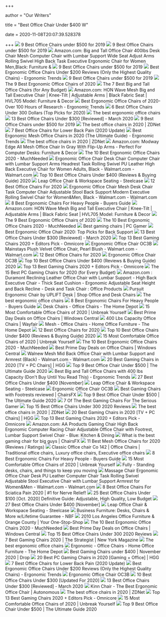 +++
        
author = "Our Writers"
        
title = "Best Office Chair Under $400 W"
        
date = 2020-11-08T20:07:39.528378
        
+++
[ ![](https://www.btod.com/blog/wp-content/uploads/2019/10/best-office-chairs-under-500-5-best-task-under400.jpg)](https://www.btod.com/blog/wp-content/uploads/2019/10/best-office-chairs-under-500-5-best-task-under400.jpg) 9 Best Office Chairs under $500 for 2019
[ ![](https://www.btod.com/blog/wp-content/uploads/2019/10/best-office-chairs-under-500-6-best-bigtall-under400.jpg)](https://www.btod.com/blog/wp-content/uploads/2019/10/best-office-chairs-under-500-6-best-bigtall-under400.jpg) 9 Best Office Chairs under $500 for 2019
[ ![](https://images-na.ssl-images-amazon.com/images/I/6116gQcN5xL._AC_SL1010_.jpg)](https://images-na.ssl-images-amazon.com/images/I/6116gQcN5xL._AC_SL1010_.jpg) Amazon.com: Big and Tall Office Chair 400lbs Desk Chair Mesh Computer Chair  with Lumbar Support Wide Seat Adjust Arms Rolling Swivel High Back Task  Executive Ergonomic Chair for Women Men,Black: Furniture &
[ ![](https://www.btod.com/blog/wp-content/uploads/2019/10/best-office-chairs-under-500-4-best-mesh-under400.jpg)](https://www.btod.com/blog/wp-content/uploads/2019/10/best-office-chairs-under-500-4-best-mesh-under400.jpg) 9 Best Office Chairs under $500 for 2019
[ ![](http://ergonomictrends.com/wp-content/uploads/2018/01/best-ergonomic-office-chairs-under-200.png)](http://ergonomictrends.com/wp-content/uploads/2018/01/best-ergonomic-office-chairs-under-200.png) Best Ergonomic Office Chairs Under $200 Reviews (Only the Highest Quality  Chairs) - Ergonomic Trends
[ ![](https://www.btod.com/blog/wp-content/uploads/2019/10/best-office-chairs-under-500-1-best-ergonomic-under500.jpg)](https://www.btod.com/blog/wp-content/uploads/2019/10/best-office-chairs-under-500-1-best-ergonomic-under500.jpg) 9 Best Office Chairs under $500 for 2019
[ ![](https://www.thespruce.com/thmb/v4x6rTFJFesVhymDHDSrJ6zvFdc=/900x0/filters:no_upscale():max_bytes(150000):strip_icc()/ScreenShot2019-06-06at2.52.02PM-8888b4cb898546fc81149eedab641de6.png)](https://www.thespruce.com/thmb/v4x6rTFJFesVhymDHDSrJ6zvFdc=/900x0/filters:no_upscale():max_bytes(150000):strip_icc()/ScreenShot2019-06-06at2.52.02PM-8888b4cb898546fc81149eedab641de6.png) The 9 Best Ergonomic Office Chairs of 2020
[ ![](https://techguided.com/wp-content/uploads/2018/08/best-big-and-tall-office-chairs.jpg)](https://techguided.com/wp-content/uploads/2018/08/best-big-and-tall-office-chairs.jpg) The 7 Best Big and Tall Office Chairs (for Any Budget)
[ ![](https://images-na.ssl-images-amazon.com/images/I/81xPQ1uV83L._AC_SL1500_.jpg)](https://images-na.ssl-images-amazon.com/images/I/81xPQ1uV83L._AC_SL1500_.jpg) Amazon.com: HON Wave Mesh Big and Tall Executive Chair | Knee-Tilt |  Adjustable Arms | Black Fabric Seat | HVL705 Model: Furniture & Decor
[ ![](http://ergonomictrends.com/wp-content/uploads/2019/01/Komene-Ergonomic-Office-Chair.jpg)](http://ergonomictrends.com/wp-content/uploads/2019/01/Komene-Ergonomic-Office-Chair.jpg) Best Ergonomic Office Chairs of 2020- Over 100 Hours of Research - Ergonomic  Trends
[ ![](https://m.media-amazon.com/images/I/41xPSCh8d8L.jpg)](https://m.media-amazon.com/images/I/41xPSCh8d8L.jpg) 6 Best Office Chairs Under 300 Dollars (Top Picks for 2020)
[ ![](https://www.telegraph.co.uk/content/dam/education-and-careers/2020/01/17/Herman-Miller-Aeron-Office-Chair_trans_NvBQzQNjv4Bqd42X-0XUgKDu9ZkvrTLS36AdSdZApvBeyEuhoggHyCU.jpg)](https://www.telegraph.co.uk/content/dam/education-and-careers/2020/01/17/Herman-Miller-Aeron-Office-Chair_trans_NvBQzQNjv4Bqd42X-0XUgKDu9ZkvrTLS36AdSdZApvBeyEuhoggHyCU.jpg) The best ergonomic office chairs
[ ![](https://time4buying.com/wp-content/uploads/2019/01/best-office-chairs-under-300-e1547149812704.jpg)](https://time4buying.com/wp-content/uploads/2019/01/best-office-chairs-under-300-e1547149812704.jpg) 13 Best Office Chairs Under $300 [Reviewed] - March 2020
[ ![](https://www.btod.com/blog/wp-content/uploads/2019/10/best-office-chairs-under-500-for-2020-blog-header.jpg)](https://www.btod.com/blog/wp-content/uploads/2019/10/best-office-chairs-under-500-for-2020-blog-header.jpg) 9 Best Office Chairs under $500 for 2019
[ ![](https://zdnet3.cbsistatic.com/hub/i/2020/01/17/97604558-3c0e-41f2-b7eb-8ee71528cc97/office-chair-7.jpg)](https://zdnet3.cbsistatic.com/hub/i/2020/01/17/97604558-3c0e-41f2-b7eb-8ee71528cc97/office-chair-7.jpg) The best office chairs in 2020 | ZDNet
[ ![](https://techguided.com/wp-content/uploads/2018/07/Best-Office-Chair-for-Lower-Back-Pain-1.jpg)](https://techguided.com/wp-content/uploads/2018/07/Best-Office-Chair-for-Lower-Back-Pain-1.jpg) 7 Best Office Chairs for Lower Back Pain (2020 Update)
[ ![](http://ergonomictrends.com/wp-content/uploads/2019/12/best-mesh-office-chairs.jpg)](http://ergonomictrends.com/wp-content/uploads/2019/12/best-mesh-office-chairs.jpg) Best Ergonomic Mesh Office Chairs in 2020 (The Ultimate Guide) - Ergonomic  Trends
[ ![](https://zdnet2.cbsistatic.com/hub/i/2020/01/17/5a3e28b6-25e0-42f9-841a-c92fd9e577c3/office-chair-5.jpg)](https://zdnet2.cbsistatic.com/hub/i/2020/01/17/5a3e28b6-25e0-42f9-841a-c92fd9e577c3/office-chair-5.jpg) The best office chairs in 2020 | ZDNet
[ ![](https://images-na.ssl-images-amazon.com/images/I/81VMA%2BuH9jL._AC_SX522_.jpg)](https://images-na.ssl-images-amazon.com/images/I/81VMA%2BuH9jL._AC_SX522_.jpg) Amazon.com: Modway Edge All Mesh Office Chair In Gray With Flip-Up Arms -  Perfect For Computer Desks: Furniture & Decor
[ ![](https://mk0muchneededonc94iq.kinstacdn.com/wp-content/uploads/2020/05/Ergo-Chair-2-List-2.jpg)](https://mk0muchneededonc94iq.kinstacdn.com/wp-content/uploads/2020/05/Ergo-Chair-2-List-2.jpg) The 10 Best Ergonomic Office Chairs 2020 - MuchNeeded
[ ![](https://i5.walmartimages.com/asr/46e654d3-5646-4ad5-b1ab-6347bb333146_1.5c425340ff8e29d5fb09ee8f26d0b571.jpeg)](https://i5.walmartimages.com/asr/46e654d3-5646-4ad5-b1ab-6347bb333146_1.5c425340ff8e29d5fb09ee8f26d0b571.jpeg) Ergonomic Office Chair Desk Chair Computer Chair with Lumbar Support Arms  Headrest Task Rolling Swivel PU Leather High Back Executive Chair for Women  Adults, Black - Walmart.com - Walmart.com
[ ![](https://bestchairsreviews.com/wp-content/uploads/2020/03/SADIE_Big_Tall_Office_Chair.jpg)](https://bestchairsreviews.com/wp-content/uploads/2020/03/SADIE_Big_Tall_Office_Chair.jpg) Top 10 Best Office Chairs Under $400 (Reviews & Buying Guide) 2020
[ ![](https://steelcase-res.cloudinary.com/image/upload/c_fill,dpr_auto,q_70,h_656,w_1166/v1590007512/www.steelcase.com/2020/05/20/20-0140282.jpg)](https://steelcase-res.cloudinary.com/image/upload/c_fill,dpr_auto,q_70,h_656,w_1166/v1590007512/www.steelcase.com/2020/05/20/20-0140282.jpg) Leap Office Chair & Workspace Seating - Steelcase
[ ![](https://www.btod.com/blog/wp-content/uploads/2019/10/best-office-chairs-2020-blog-header.jpg)](https://www.btod.com/blog/wp-content/uploads/2019/10/best-office-chairs-2020-blog-header.jpg) 12 Best Office Chairs For 2020
[ ![](https://i5.walmartimages.com/asr/6948f120-aae4-41d2-abbd-a28c796e1f32.ca50ca81e9afcfffc855206d57fa3b9a.jpeg)](https://i5.walmartimages.com/asr/6948f120-aae4-41d2-abbd-a28c796e1f32.ca50ca81e9afcfffc855206d57fa3b9a.jpeg) Ergonomic Office Chair Mesh Desk Chair Task Computer Chair Adjustable Stool  Back Support Modern Executive Rolling Swivel Chair for Women&Men, Black -  Walmart.com - Walmart.com
[ ![](https://ws-na.amazon-adsystem.com/widgets/q?_encoding=UTF8&ASIN=B0116W5B5O&Format=_SL500_&ID=AsinImage&MarketPlace=US&ServiceVersion=20070822&WS=1&tag=backtoback-20&language=en_US)](https://ws-na.amazon-adsystem.com/widgets/q?_encoding=UTF8&ASIN=B0116W5B5O&Format=_SL500_&ID=AsinImage&MarketPlace=US&ServiceVersion=20070822&WS=1&tag=backtoback-20&language=en_US) 8 Best Ergonomic Chairs For Heavy People - Buyers Guide
[ ![](https://m.media-amazon.com/images/I/91fVy5VhFgL._AC_UL400_.jpg)](https://m.media-amazon.com/images/I/91fVy5VhFgL._AC_UL400_.jpg) Amazon.com: HON Wave Mesh Big and Tall Executive Chair | Knee-Tilt |  Adjustable Arms | Black Fabric Seat | HVL705 Model: Furniture & Decor
[ ![](https://www.thespruce.com/thmb/-TZyNjYe9X5gmb6qiT_EEjPYhE8=/683x683/smart/filters:no_upscale()/ScreenShot2019-06-11at11.37.40AM-e3c3909c6da94f0d90e0ec7ed8c58ed1.png)](https://www.thespruce.com/thmb/-TZyNjYe9X5gmb6qiT_EEjPYhE8=/683x683/smart/filters:no_upscale()/ScreenShot2019-06-11at11.37.40AM-e3c3909c6da94f0d90e0ec7ed8c58ed1.png) The 9 Best Ergonomic Office Chairs of 2020
[ ![](https://mk0muchneededonc94iq.kinstacdn.com/wp-content/uploads/2019/01/Top-10-Best-Ergonomic-Office-Chairs-Reviews.jpg)](https://mk0muchneededonc94iq.kinstacdn.com/wp-content/uploads/2019/01/Top-10-Best-Ergonomic-Office-Chairs-Reviews.jpg) The 10 Best Ergonomic Office Chairs 2020 - MuchNeeded
[ ![](https://cdn.mos.cms.futurecdn.net/eTsGaLnVkpozHC9CqhA6dK.jpg)](https://cdn.mos.cms.futurecdn.net/eTsGaLnVkpozHC9CqhA6dK.jpg) Best gaming chairs | PC Gamer
[ ![](https://www.pcguide.com/wp-content/uploads/2019/04/best-ergonomic-office-chair-1200x675.jpg)](https://www.pcguide.com/wp-content/uploads/2019/04/best-ergonomic-office-chair-1200x675.jpg) Best Ergonomic Office Chair 2020: Top Picks for Back Support
[ ![](https://time4buying.com/wp-content/uploads/2019/01/SIEGES-Ergonomic-Mesh-Office-Chair-300x282.png)](https://time4buying.com/wp-content/uploads/2019/01/SIEGES-Ergonomic-Mesh-Office-Chair-300x282.png) 13 Best Office Chairs Under $300 [Reviewed] - March 2020
[ ![](https://www.omnicoreagency.com/wp-content/uploads/2020/01/noblechairs-ION-Gaming-Chair-List.jpg)](https://www.omnicoreagency.com/wp-content/uploads/2020/01/noblechairs-ION-Gaming-Chair-List.jpg) Top 13 Best Gaming Chairs 2020 + Editors Pick - Omnicore
[ ![](https://www.flexispot.com/media/catalog/product/cache/573381b39e9819103f6ac0e9fc8b5351/o/c/oc3b2.jpg)](https://www.flexispot.com/media/catalog/product/cache/573381b39e9819103f6ac0e9fc8b5351/o/c/oc3b2.jpg) Ergonomic Office Chair OC3B
[ ![](https://i5.walmartimages.com/asr/cfa99438-3fc7-464d-a8fd-5142eac51188_1.1100235c3e157c07b581c92eb1f39c08.jpeg?odnWidth=612&odnHeight=612&odnBg=ffffff)](https://i5.walmartimages.com/asr/cfa99438-3fc7-464d-a8fd-5142eac51188_1.1100235c3e157c07b581c92eb1f39c08.jpeg?odnWidth=612&odnHeight=612&odnBg=ffffff) Mainstays Plush Velvet Office Chair, Pearl Blush - Walmart.com - Walmart.com
[ ![](https://www.btod.com/blog/wp-content/uploads/2019/02/embody-hm.jpg)](https://www.btod.com/blog/wp-content/uploads/2019/02/embody-hm.jpg) 12 Best Office Chairs for 2020
[ ![](https://www.flexispot.com/media/catalog/product/cache/926507dc7f93631a094422215b778fe0/o/c/oc3b-dimension.jpg)](https://www.flexispot.com/media/catalog/product/cache/926507dc7f93631a094422215b778fe0/o/c/oc3b-dimension.jpg) Ergonomic Office Chair OC3B
[ ![](https://bestchairsreviews.com/wp-content/uploads/2020/03/Best_office_Chairs_under_400.jpg)](https://bestchairsreviews.com/wp-content/uploads/2020/03/Best_office_Chairs_under_400.jpg) Top 10 Best Office Chairs Under $400 (Reviews & Buying Guide) 2020
[ ![](https://www.omnicoreagency.com/wp-content/uploads/2020/01/Homall-Gaming-Chair-Racing-Style-High-Back-PU-Leather-Office-Chair-List.jpg)](https://www.omnicoreagency.com/wp-content/uploads/2020/01/Homall-Gaming-Chair-Racing-Style-High-Back-PU-Leather-Office-Chair-List.jpg) Top 13 Best Gaming Chairs 2020 + Editors Pick - Omnicore
[ ![](https://i.ytimg.com/vi/G7MTlS4aJTo/maxresdefault.jpg)](https://i.ytimg.com/vi/G7MTlS4aJTo/maxresdefault.jpg) The 15 Best PC Gaming Chairs for 2020 (for Every Budget)
[ ![](https://m.media-amazon.com/images/I/61M9JgYsHWL._AC_UL400_.jpg)](https://m.media-amazon.com/images/I/61M9JgYsHWL._AC_UL400_.jpg) Amazon.com : Duramont Reclining Leather Office Chair with Lumbar Support -  High Back Executive Chair - Thick Seat Cushion - Ergonomic Adjustable Seat  Height and Back Recline - Desk and Task Chair : Office Products
[ ![](https://cdn11.bigcommerce.com/s-492apnl0xy/images/stencil/1280x1280/products/1248/5717/uplift-pursuit-ergonomic-chair-chr455-2__57077.1499725092.jpg?c=2)](https://cdn11.bigcommerce.com/s-492apnl0xy/images/stencil/1280x1280/products/1248/5717/uplift-pursuit-ergonomic-chair-chr455-2__57077.1499725092.jpg?c=2) Pursuit Ergonomic Chair by UPLIFT Desk | Shop Office and Desk Chairs
[ ![](https://www.telegraph.co.uk/content/dam/education-and-careers/2020/01/17/Humanscale-Freedom-Office-Chair_trans_NvBQzQNjv4Bqxx-aMjhNEyvNcPOg7e3c1CrPcr6V3Pz2zNkmv8Ty4kI.jpg?imwidth=480)](https://www.telegraph.co.uk/content/dam/education-and-careers/2020/01/17/Humanscale-Freedom-Office-Chair_trans_NvBQzQNjv4Bqxx-aMjhNEyvNcPOg7e3c1CrPcr6V3Pz2zNkmv8Ty4kI.jpg?imwidth=480) The best ergonomic office chairs
[ ![](https://www.chairsfact.com/wp-content/uploads/2019/08/8-best-300-400-leather-ergonomic-office-chairs-for-big-and-tall-in-2019-2020-1024x585.jpg)](https://www.chairsfact.com/wp-content/uploads/2019/08/8-best-300-400-leather-ergonomic-office-chairs-for-big-and-tall-in-2019-2020-1024x585.jpg) 8 Best Ergonomic Chairs For Heavy People - Buyers Guide
[ ![](https://images.homedepot-static.com/productImages/11f6993d-5844-4f56-9be3-6124ea45fdd6/svn/walnut-brown-linon-home-decor-office-chairs-178403nat01u-64_400_compressed.jpg)](https://images.homedepot-static.com/productImages/11f6993d-5844-4f56-9be3-6124ea45fdd6/svn/walnut-brown-linon-home-decor-office-chairs-178403nat01u-64_400_compressed.jpg) Desk Chairs - Office Chairs - The Home Depot
[ ![](https://m.media-amazon.com/images/I/518YLQETYdL.jpg)](https://m.media-amazon.com/images/I/518YLQETYdL.jpg) 15 Most Comfortable Office Chairs of 2020 | Unbreak Yourself
[ ![](https://www.windowscentral.com/sites/wpcentral.com/files/field/image/2020/10/kolliee-armless-mesh-office-chair.jpg)](https://www.windowscentral.com/sites/wpcentral.com/files/field/image/2020/10/kolliee-armless-mesh-office-chair.jpg) Best Prime Day Deals on Office Chairs | Windows Central
[ ![](https://secure.img1-fg.wfcdn.com/im/46138212/resize-h310-w310%5Ecompr-r85/1217/121765540/home-office-chair-computer-task-chair-adjustable-desk-chair-with-swivel-casters-for-office-leisure-grey.jpg)](https://secure.img1-fg.wfcdn.com/im/46138212/resize-h310-w310%5Ecompr-r85/1217/121765540/home-office-chair-computer-task-chair-adjustable-desk-chair-with-swivel-casters-for-office-leisure-grey.jpg) 400 Lbs Capacity Office Chairs | Wayfair
[ ![](https://images.homedepot-static.com/productImages/c06b3890-48d4-425e-8551-02ba1eee5c44/svn/white-mesh-polyester-office-star-products-ergonomic-chairs-rly26-wh-64_400.jpg)](https://images.homedepot-static.com/productImages/c06b3890-48d4-425e-8551-02ba1eee5c44/svn/white-mesh-polyester-office-star-products-ergonomic-chairs-rly26-wh-64_400.jpg) Mesh - Office Chairs - Home Office Furniture - The Home Depot
[ ![](https://www.btod.com/blog/wp-content/uploads/2019/02/gesture.jpg)](https://www.btod.com/blog/wp-content/uploads/2019/02/gesture.jpg) 12 Best Office Chairs for 2020
[ ![](https://bestchairsreviews.com/wp-content/uploads/2020/03/HON_Ignition_2.jpg)](https://bestchairsreviews.com/wp-content/uploads/2020/03/HON_Ignition_2.jpg) Top 10 Best Office Chairs Under $400 (Reviews & Buying Guide) 2020
[ ![](https://m.media-amazon.com/images/I/5177BFex8yL.jpg)](https://m.media-amazon.com/images/I/5177BFex8yL.jpg) 15 Most Comfortable Office Chairs of 2020 | Unbreak Yourself
[ ![](https://mk0muchneededonc94iq.kinstacdn.com/wp-content/uploads/2020/03/Herman-Miller-Mirra-2-Task-Chair-List.jpg)](https://mk0muchneededonc94iq.kinstacdn.com/wp-content/uploads/2020/03/Herman-Miller-Mirra-2-Task-Chair-List.jpg) The 10 Best Ergonomic Office Chairs 2020 - MuchNeeded
[ ![](https://www.windowscentral.com/sites/wpcentral.com/files/field/image/2020/10/smugdesk-ergonomic-desk-chair.jpg)](https://www.windowscentral.com/sites/wpcentral.com/files/field/image/2020/10/smugdesk-ergonomic-desk-chair.jpg) Best Prime Day Deals on Office Chairs | Windows Central
[ ![](https://i5.walmartimages.com/asr/ea406d33-780f-4bdd-870e-97efdb680743_1.e3dc1cf37d04275034f14757d90e16ef.jpeg)](https://i5.walmartimages.com/asr/ea406d33-780f-4bdd-870e-97efdb680743_1.e3dc1cf37d04275034f14757d90e16ef.jpeg) Walnew Mesh Mid Back Office Chair with Lumbar Support and Armrest (Black) -  Walmart.com - Walmart.com
[ ![](https://mljzsatzn43z.i.optimole.com/tP-GR8Q-Jy5e14a7/w:252/h:400/q:90/dpr:2.6/https://www.highgroundgaming.com/wp-content/uploads/2017/05/Steelcase-Leap-Chair-Black-Fabric.jpg)](https://mljzsatzn43z.i.optimole.com/tP-GR8Q-Jy5e14a7/w:252/h:400/q:90/dpr:2.6/https://www.highgroundgaming.com/wp-content/uploads/2017/05/Steelcase-Leap-Chair-Black-Fabric.jpg) 20 Best Gaming Chairs in 2020 [TV + PC Chairs] | HGG
[ ![](https://officechairjudge.com/wp-content/uploads/2017/09/Boss-Office-Products-B991-CP-Chair.jpg?x61104)](https://officechairjudge.com/wp-content/uploads/2017/09/Boss-Office-Products-B991-CP-Chair.jpg?x61104) Top 9 Best Office Chair Under $500 | The Ultimate Guide 2020
[ ![](http://ergonomictrends.com/wp-content/uploads/2018/10/best-big-tall-office-chair-400-lbs.jpg)](http://ergonomictrends.com/wp-content/uploads/2018/10/best-big-tall-office-chair-400-lbs.jpg) Best Big and Tall Office Chairs with 400 lbs Capacity (Don't Buy Until You  Read This) - Ergonomic Trends
[ ![](https://ws-na.amazon-adsystem.com/widgets/q?_encoding=UTF8&ASIN=B07Z8K45XR&Format=_SL250_&ID=AsinImage&MarketPlace=US&ServiceVersion=20070822&WS=1&tag=cleversequenc-20&language=en_US)](https://ws-na.amazon-adsystem.com/widgets/q?_encoding=UTF8&ASIN=B07Z8K45XR&Format=_SL250_&ID=AsinImage&MarketPlace=US&ServiceVersion=20070822&WS=1&tag=cleversequenc-20&language=en_US) 27 Best Office Chairs Under $400 [November]
[ ![](https://scs-catalog-services.s3.amazonaws.com/prod/mcat/image/ac65e321-a646-48f3-93ed-a963d256537c/d00a580a-e377-45fd-bbd9-06bf6a149b47.png)](https://scs-catalog-services.s3.amazonaws.com/prod/mcat/image/ac65e321-a646-48f3-93ed-a963d256537c/d00a580a-e377-45fd-bbd9-06bf6a149b47.png) Leap Office Chair & Workspace Seating - Steelcase
[ ![](https://www.flexispot.com/media/catalog/product/cache/573381b39e9819103f6ac0e9fc8b5351/h/q/hqdefault_15_2.jpg)](https://www.flexispot.com/media/catalog/product/cache/573381b39e9819103f6ac0e9fc8b5351/h/q/hqdefault_15_2.jpg) Ergonomic Office Chair OC3B
[ ![](https://chairsfx.com/wp-content/uploads/2020/02/gaming-chair-footrest-article.jpg)](https://chairsfx.com/wp-content/uploads/2020/02/gaming-chair-footrest-article.jpg) Best Gaming Chairs with Footrests reviewed | ChairsFX
[ ![](https://officechairjudge.com/wp-content/uploads/2019/06/La-Z-Boy-Delano-Big-Tall-Executive-Bonded-Leather-Office-Chair.jpg?x61104)](https://officechairjudge.com/wp-content/uploads/2019/06/La-Z-Boy-Delano-Big-Tall-Executive-Bonded-Leather-Office-Chair.jpg?x61104) Top 9 Best Office Chair Under $500 | The Ultimate Guide 2020
[ ![](https://thumbor.forbes.com/thumbor/fit-in/1200x0/filters%3Aformat%28jpg%29/https%3A%2F%2Fspecials-images.forbesimg.com%2Fimageserve%2F5e98cd9811164600064006c1%2F0x0.jpg)](https://thumbor.forbes.com/thumbor/fit-in/1200x0/filters%3Aformat%28jpg%29/https%3A%2F%2Fspecials-images.forbesimg.com%2Fimageserve%2F5e98cd9811164600064006c1%2F0x0.jpg) 7 Of The Best Gaming Chairs For The Serious Gamer
[ ![](https://m.media-amazon.com/images/I/41Y0JFdtX+L.jpg)](https://m.media-amazon.com/images/I/41Y0JFdtX+L.jpg) Top 15 Best Office Chairs Under 300 2020 Reviews
[ ![](https://zdnet1.cbsistatic.com/hub/i/r/2020/01/17/8231e246-714d-44bf-8b5e-bebdd66c1d83/resize/1200xauto/75391abd8006a9010e69cc01a7ec043d/office-chair-6.jpg)](https://zdnet1.cbsistatic.com/hub/i/r/2020/01/17/8231e246-714d-44bf-8b5e-bebdd66c1d83/resize/1200xauto/75391abd8006a9010e69cc01a7ec043d/office-chair-6.jpg) The best office chairs in 2020 | ZDNet
[ ![](https://mljzsatzn43z.i.optimole.com/tP-GR8Q-qmWpIubF/w:100/h:191/q:90/dpr:2.6/https://www.highgroundgaming.com/wp-content/uploads/2019/06/Secretlab-Omega-Series-2020-Edition.jpg)](https://mljzsatzn43z.i.optimole.com/tP-GR8Q-qmWpIubF/w:100/h:191/q:90/dpr:2.6/https://www.highgroundgaming.com/wp-content/uploads/2019/06/Secretlab-Omega-Series-2020-Edition.jpg) 20 Best Gaming Chairs in 2020 [TV + PC Chairs] | HGG
[ ![](https://www.omnicoreagency.com/wp-content/uploads/2020/01/Ficmax-Ergonomic-Highback-Large-Size-Office-Desk-Chair-List.jpg)](https://www.omnicoreagency.com/wp-content/uploads/2020/01/Ficmax-Ergonomic-Highback-Large-Size-Office-Desk-Chair-List.jpg) Top 13 Best Gaming Chairs 2020 + Editors Pick - Omnicore
[ ![](https://images-na.ssl-images-amazon.com/images/I/711uwARb6xL._AC_SL1500_.jpg)](https://images-na.ssl-images-amazon.com/images/I/711uwARb6xL._AC_SL1500_.jpg) Amazon.com: AA Products Gaming Chair High Back Ergonomic Computer Racing  Chair Adjustable Office Chair with Footrest, Lumbar Support Swivel Chair -  Blue: Kitchen & Dining
[ ![](https://chairsfx.com/wp-content/uploads/2020/03/best-400-lbs-gaming-chairs.jpg)](https://chairsfx.com/wp-content/uploads/2020/03/best-400-lbs-gaming-chairs.jpg) What is the best gaming chair for big guys | ChairsFX
[ ![](https://www.btod.com/blog/wp-content/uploads/2019/03/best-mesh-office-1-best-all-mesh.jpg)](https://www.btod.com/blog/wp-content/uploads/2019/03/best-mesh-office-1-best-all-mesh.jpg) 11 Best Mesh Office Chairs for 2020 (Reviews / Ratings)
[ ![](https://i.pinimg.com/originals/cb/dd/fa/cbddfaea6c605a0e0c0faf1c3789ee4d.jpg)](https://i.pinimg.com/originals/cb/dd/fa/cbddfaea6c605a0e0c0faf1c3789ee4d.jpg) Classic Office chair Co 142 | Office Chairs | Traditional office chairs,  Luxury office chairs, Executive office chairs
[ ![](https://ws-na.amazon-adsystem.com/widgets/q?_encoding=UTF8&ASIN=B01H9H446M&Format=_SL500_&ID=AsinImage&MarketPlace=US&ServiceVersion=20070822&WS=1&tag=backtoback-20&language=en_US)](https://ws-na.amazon-adsystem.com/widgets/q?_encoding=UTF8&ASIN=B01H9H446M&Format=_SL500_&ID=AsinImage&MarketPlace=US&ServiceVersion=20070822&WS=1&tag=backtoback-20&language=en_US) 8 Best Ergonomic Chairs For Heavy People - Buyers Guide
[ ![](https://m.media-amazon.com/images/I/317XGygA9rL.jpg)](https://m.media-amazon.com/images/I/317XGygA9rL.jpg) 15 Most Comfortable Office Chairs of 2020 | Unbreak Yourself
[ ![](https://www.fully.com/media/catalog/product/cache/37005c238d85551103d6a4274c996c34/f/u/fully-capisco-chair-era-slate-black-bg-01_1.jpg)](https://www.fully.com/media/catalog/product/cache/37005c238d85551103d6a4274c996c34/f/u/fully-capisco-chair-era-slate-black-bg-01_1.jpg) Fully - Standing desks, chairs, and things to keep you moving
[ ![](https://i5.walmartimages.com/asr/fffd69f4-3c4c-4fd7-8db1-1a77159ef241_1.4b166ad0b54235a930ea561c1543d601.jpeg)](https://i5.walmartimages.com/asr/fffd69f4-3c4c-4fd7-8db1-1a77159ef241_1.4b166ad0b54235a930ea561c1543d601.jpeg) Massage Chair Ergonomic Office Chair Desk PU Leather Computer Chair Task  Rolling Swivel Adjustable Stool Executive Chair with Lumbar Support Armrest  for Women&Men - Walmart.com - Walmart.com
[ ![](https://www.geekyoffices.com/wp-content/uploads/2020/01/Best-Office-Chairs-for-Sciatic.png)](https://www.geekyoffices.com/wp-content/uploads/2020/01/Best-Office-Chairs-for-Sciatic.png) 8 Best Office Chairs For Sciatica Pain 2020 | #1 for Nerve Relief!
[ ![](https://ihomemag.com/wp-content/uploads/2018/06/Best-Office-Chairs-Under-100.jpg)](https://ihomemag.com/wp-content/uploads/2018/06/Best-Office-Chairs-Under-100.jpg) 25 Best Office Chairs Under $100 [Oct. 2020] Definitive Guide: Adjustable,  High Quality, Low Budget
[ ![](https://ws-na.amazon-adsystem.com/widgets/q?_encoding=UTF8&ASIN=B07LFXDW2Z&Format=_SL250_&ID=AsinImage&MarketPlace=US&ServiceVersion=20070822&WS=1&tag=cleversequenc-20&language=en_US)](https://ws-na.amazon-adsystem.com/widgets/q?_encoding=UTF8&ASIN=B07LFXDW2Z&Format=_SL250_&ID=AsinImage&MarketPlace=US&ServiceVersion=20070822&WS=1&tag=cleversequenc-20&language=en_US) 27 Best Office Chairs Under $400 [November]
[ ![](https://steelcase-res.cloudinary.com/image/upload/c_fill,dpr_auto,q_70,h_656,w_1166/v1590007508/www.steelcase.com/2020/05/20/20-0140281.jpg)](https://steelcase-res.cloudinary.com/image/upload/c_fill,dpr_auto,q_70,h_656,w_1166/v1590007508/www.steelcase.com/2020/05/20/20-0140281.jpg) Leap Office Chair & Workspace Seating - Steelcase
[ ![](https://s7d9.scene7.com/is/image/NationalBusinessFurniture/NBF-CLP-Image-OfficeChairs_2020?wid=263&qlt=85)](https://s7d9.scene7.com/is/image/NationalBusinessFurniture/NBF-CLP-Image-OfficeChairs_2020?wid=263&qlt=85) Business Furniture: Desks, Chairs & More w/Lifetime Guarantee - NBF
[ ![](https://www.2010officefurniture.com/wp-content/uploads/2020/01/office-chairs-clearance.jpg)](https://www.2010officefurniture.com/wp-content/uploads/2020/01/office-chairs-clearance.jpg) 2010 Los Angeles Office Furniture & Orange County | Your One-Stop-Shop
[ ![](https://mk0muchneededonc94iq.kinstacdn.com/wp-content/uploads/2020/03/HON-Lota-Mid-Back-Work-Chair-List.jpg)](https://mk0muchneededonc94iq.kinstacdn.com/wp-content/uploads/2020/03/HON-Lota-Mid-Back-Work-Chair-List.jpg) The 10 Best Ergonomic Office Chairs 2020 - MuchNeeded
[ ![](https://www.windowscentral.com/sites/wpcentral.com/files/field/image/2020/10/healgen-gaming-chair.jpg)](https://www.windowscentral.com/sites/wpcentral.com/files/field/image/2020/10/healgen-gaming-chair.jpg) Best Prime Day Deals on Office Chairs | Windows Central
[ ![](https://sevenstarreviews.com/wp-content/uploads/2018/10/GreenForest-Mesh-Office-Chair-1.png)](https://sevenstarreviews.com/wp-content/uploads/2018/10/GreenForest-Mesh-Office-Chair-1.png) Top 15 Best Office Chairs Under 300 2020 Reviews
[ ![](https://pyxis.nymag.com/v1/imgs/e02/d51/b05e8198bea7fa5981ae89a3edb28e3a0e-gamingchairlede.rsquare.w700.jpg)](https://pyxis.nymag.com/v1/imgs/e02/d51/b05e8198bea7fa5981ae89a3edb28e3a0e-gamingchairlede.rsquare.w700.jpg) 7 Best Gaming Chairs 2020 | The Strategist | New York Magazine
[ ![](https://www.telegraph.co.uk/content/dam/education-and-careers/2020/01/17/hag-capisco-ergonomic-office-chair_trans_NvBQzQNjv4BqzS5ZEWcIZ87TGiIedcB3FEd7mrLUtcntqzebDDr745Y.JPG)](https://www.telegraph.co.uk/content/dam/education-and-careers/2020/01/17/hag-capisco-ergonomic-office-chair_trans_NvBQzQNjv4BqzS5ZEWcIZ87TGiIedcB3FEd7mrLUtcntqzebDDr745Y.JPG) The best ergonomic office chairs
[ ![](https://images.homedepot-static.com/productImages/9c03cec9-5a2a-47aa-af00-b4d7edb6b8a6/svn/blue-gaming-chairs-rsp-400-blu-64_400.jpg)](https://images.homedepot-static.com/productImages/9c03cec9-5a2a-47aa-af00-b4d7edb6b8a6/svn/blue-gaming-chairs-rsp-400-blu-64_400.jpg) Ergonomic - Office Chairs - Home Office Furniture - The Home Depot
[ ![](https://massdrop-s3.imgix.net/product-images/arozzi-verona-gaming-chair/FP/6pGUJH0bR7uZOZUBaO4G_pc.png?auto=format&fm=jpg&fit=crop&w=422&bg=f0f0f0&dpr=1&q=70)](https://massdrop-s3.imgix.net/product-images/arozzi-verona-gaming-chair/FP/6pGUJH0bR7uZOZUBaO4G_pc.png?auto=format&fm=jpg&fit=crop&w=422&bg=f0f0f0&dpr=1&q=70) Best Gaming Chairs under $400 | November 2020 | Drop
[ ![](https://mljzsatzn43z.i.optimole.com/tP-GR8Q-JAqTbHd1/w:100/h:168/q:90/dpr:2.6/https://www.highgroundgaming.com/wp-content/uploads/2016/11/Flash-Furniture-Mid-Back-Chair-with-Triple-Paddle-Control-with-Mesh-Back.jpg)](https://mljzsatzn43z.i.optimole.com/tP-GR8Q-JAqTbHd1/w:100/h:168/q:90/dpr:2.6/https://www.highgroundgaming.com/wp-content/uploads/2016/11/Flash-Furniture-Mid-Back-Chair-with-Triple-Paddle-Control-with-Mesh-Back.jpg) 20 Best PC Gaming Chairs in 2020 [Gaming + Office] | HGG
[ ![](https://techguided.com/wp-content/uploads/2018/07/Herman-Miller-Embody-300x300.jpg)](https://techguided.com/wp-content/uploads/2018/07/Herman-Miller-Embody-300x300.jpg) 7 Best Office Chairs for Lower Back Pain (2020 Update)
[ ![](http://ergonomictrends.com/wp-content/uploads/2018/06/Sadie-Big-Tall-Office-Chair-review.jpg)](http://ergonomictrends.com/wp-content/uploads/2018/06/Sadie-Big-Tall-Office-Chair-review.jpg) Best Ergonomic Office Chairs Under $200 Reviews (Only the Highest Quality  Chairs) - Ergonomic Trends
[ ![](https://www.flexispot.com/media/catalog/layer/cache/x560/o/c/oc3b1.jpg)](https://www.flexispot.com/media/catalog/layer/cache/x560/o/c/oc3b1.jpg) Ergonomic Office Chair OC3B
[ ![](https://chairthrone.com/wp-content/uploads/2020/09/Best-Office-Chairs-Under-300.jpg)](https://chairthrone.com/wp-content/uploads/2020/09/Best-Office-Chairs-Under-300.jpg) 10 Best Office Chairs Under $300 [Updated For 2020] 
[ ![](https://time4buying.com/wp-content/uploads/2019/01/Ewin-Champion-Series-Ergonomic-Computer-Office-Chair-300x282.png)](https://time4buying.com/wp-content/uploads/2019/01/Ewin-Champion-Series-Ergonomic-Computer-Office-Chair-300x282.png) 13 Best Office Chairs Under $300 [Reviewed] - March 2020
[ ![](https://thumbor.autonomous.ai/ReU5vbCzBGyj2Zy8kxXGth4PP1I=/750x422/filters:quality(100):format(webp)/https://cdn.autonomous.ai/static/upload/images/product/galleries/1365--1589965271518.jpg)](https://thumbor.autonomous.ai/ReU5vbCzBGyj2Zy8kxXGth4PP1I=/750x422/filters:quality(100):format(webp)/https://cdn.autonomous.ai/static/upload/images/product/galleries/1365--1589965271518.jpg) Kinn Chair - The Best Ergonomic Office Chair | Autonomous
[ ![](https://zdnet4.cbsistatic.com/hub/i/r/2020/01/17/c0ad1bc6-1ebd-44b4-a35b-3f8aae0e3b21/resize/1200xauto/619579acbabc397154153b14544fd1f2/office-chair-4.jpg)](https://zdnet4.cbsistatic.com/hub/i/r/2020/01/17/c0ad1bc6-1ebd-44b4-a35b-3f8aae0e3b21/resize/1200xauto/619579acbabc397154153b14544fd1f2/office-chair-4.jpg) The best office chairs in 2020 | ZDNet
[ ![](https://www.omnicoreagency.com/wp-content/uploads/2020/01/Vertegear-Racing-Series-S-Line-SL2000-Ergonomic-Office-Chair-List.jpg)](https://www.omnicoreagency.com/wp-content/uploads/2020/01/Vertegear-Racing-Series-S-Line-SL2000-Ergonomic-Office-Chair-List.jpg) Top 13 Best Gaming Chairs 2020 + Editors Pick - Omnicore
[ ![](https://m.media-amazon.com/images/I/414t2Dlmc5L.jpg)](https://m.media-amazon.com/images/I/414t2Dlmc5L.jpg) 15 Most Comfortable Office Chairs of 2020 | Unbreak Yourself
[ ![](https://officechairjudge.com/wp-content/uploads/2019/06/VANBOW-High-Back-Leather-Office-Chair.jpg?x61104)](https://officechairjudge.com/wp-content/uploads/2019/06/VANBOW-High-Back-Leather-Office-Chair.jpg?x61104) Top 9 Best Office Chair Under $500 | The Ultimate Guide 2020
